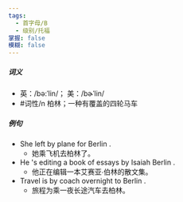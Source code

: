```yaml
---
tags:
  - 首字母/B
  - 级别/托福
掌握: false
模糊: false
---
```

##### 词义
- 英：/bə:ˈlin/； 美：/bɚˈlin/
- #词性/n  柏林；一种有覆盖的四轮马车
##### 例句
- She left by plane for Berlin .
	- 她乘飞机去柏林了。
- He 's editing a book of essays by Isaiah Berlin .
	- 他正在编辑一本艾赛亚∙伯林的散文集。
- Travel is by coach overnight to Berlin .
	- 旅程为乘一夜长途汽车去柏林。

